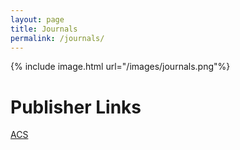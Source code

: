 ```yaml
---
layout: page
title: Journals
permalink: /journals/
---
```


{% include image.html url="/images/journals.png"%}

# Publisher Links
[ACS](http://www.google.com)
